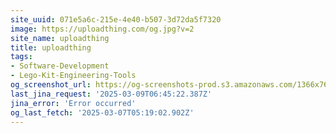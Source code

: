 ```yaml
---
site_uuid: 071e5a6c-215e-4e40-b507-3d72da5f7320
image: https://uploadthing.com/og.jpg?v=2
site_name: uploadthing
title: uploadthing
tags:
- Software-Development
- Lego-Kit-Engineering-Tools
og_screenshot_url: https://og-screenshots-prod.s3.amazonaws.com/1366x768/80/false/ded95dbfaaaac26c52461ff609921ad9b4d45b5641e92e950fc608d577bdfe7e.jpeg
last_jina_request: '2025-03-09T06:45:22.387Z'
jina_error: 'Error occurred'
og_last_fetch: '2025-03-07T05:19:02.902Z'
---
```


